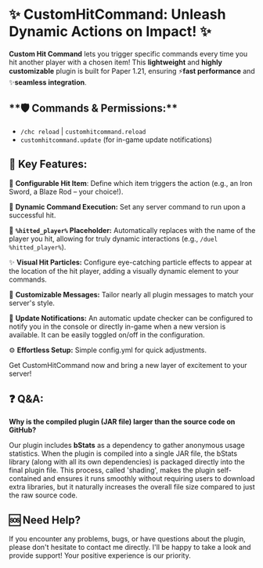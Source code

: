 # **✨ CustomHitCommand: Unleash Dynamic Actions on Impact! ✨**

**Custom Hit Command** lets you trigger specific commands every time you hit another player with a chosen item! This **lightweight** and **highly customizable** plugin is built for Paper 1.21, ensuring ⚡**fast performance** and ✨**seamless integration**.

## ️**🛡️ Commands & Permissions:**
- `/chc reload` | `customhitcommand.reload`
- `customhitcommand.update` (for in-game update notifications)

## **🌟 Key Features:**

🔧 **Configurable Hit Item**: Define which item triggers the action (e.g., an Iron Sword, a Blaze Rod – your choice!).

🔗 **Dynamic Command Execution:** Set any server command to run upon a successful hit.

🎯 **`%hitted_player%` Placeholder:** Automatically replaces with the name of the player you hit, allowing for truly dynamic interactions (e.g., `/duel %hitted_player%`).

✨ **Visual Hit Particles:** Configure eye-catching particle effects to appear at the location of the hit player, adding a visually dynamic element to your commands.

💬 **Customizable Messages:** Tailor nearly all plugin messages to match your server's style.

🔔 **Update Notifications:** An automatic update checker can be configured to notify you in the console or directly in-game when a new version is available. It can be easily toggled on/off in the configuration.

⚙️ **Effortless Setup:** Simple config.yml for quick adjustments.

Get CustomHitCommand now and bring a new layer of excitement to your server!

## **❓ Q&A:**
**Why is the compiled plugin (JAR file) larger than the source code on GitHub?**

Our plugin includes **bStats** as a dependency to gather anonymous usage statistics. When the plugin is compiled into a single JAR file, the bStats library (along with all its own dependencies) is packaged directly into the final plugin file. This process, called 'shading', makes the plugin self-contained and ensures it runs smoothly without requiring users to download extra libraries, but it naturally increases the overall file size compared to just the raw source code.

## **🆘 Need Help?**
If you encounter any problems, bugs, or have questions about the plugin, please don't hesitate to contact me directly. I'll be happy to take a look and provide support! Your positive experience is our priority.
